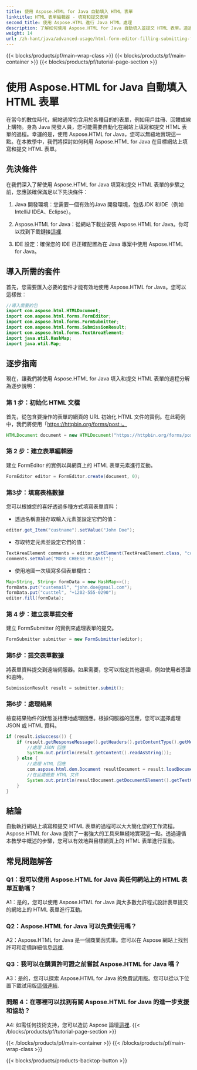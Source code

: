 ```yaml
---
title: 使用 Aspose.HTML for Java 自動填入 HTML 表單
linktitle: HTML 表單編輯器 - 填寫和提交表單
second_title: 使用 Aspose.HTML 進行 Java HTML 處理
description: 了解如何使用 Aspose.HTML for Java 自動填入並提交 HTML 表單。透過本教學簡化 Web 互動。
weight: 14
url: /zh-hant/java/advanced-usage/html-form-editor-filling-submitting-forms/
---
```


{{< blocks/products/pf/main-wrap-class >}}
{{< blocks/products/pf/main-container >}}
{{< blocks/products/pf/tutorial-page-section >}}

# 使用 Aspose.HTML for Java 自動填入 HTML 表單

在當今的數位時代，網站通常包含用於各種目的的表單，例如用戶註冊、回饋或線上購物。身為 Java 開發人員，您可能需要自動化在網站上填寫和提交 HTML 表單的過程。幸運的是，使用 Aspose.HTML for Java，您可以無縫地實現這一點。在本教學中，我們將探討如何利用 Aspose.HTML for Java 在目標網站上填寫和提交 HTML 表單。

## 先決條件

在我們深入了解使用 Aspose.HTML for Java 填寫和提交 HTML 表單的步驟之前，您應該確保滿足以下先決條件：

1. Java 開發環境：您需要一個有效的Java 開發環境，包括JDK 和IDE（例如IntelliJ IDEA、Eclipse）。

2.  Aspose.HTML for Java：從網站下載並安裝 Aspose.HTML for Java。你可以找到下載鏈接[這裡](https://releases.aspose.com/html/java/).

3. IDE 設定：確保您的 IDE 已正確配置為在 Java 專案中使用 Aspose.HTML for Java。

## 導入所需的套件

首先，您需要匯入必要的套件才能有效地使用 Aspose.HTML for Java。您可以這樣做：

```java
//導入需要的包
import com.aspose.html.HTMLDocument;
import com.aspose.html.forms.FormEditor;
import com.aspose.html.forms.FormSubmitter;
import com.aspose.html.forms.SubmissionResult;
import com.aspose.html.forms.TextAreaElement;
import java.util.HashMap;
import java.util.Map;
```

## 逐步指南

現在，讓我們將使用 Aspose.HTML for Java 填入和提交 HTML 表單的過程分解為逐步說明：

### 第 1 步：初始化 HTML 文檔

首先，從包含要操作的表單的網頁的 URL 初始化 HTML 文件的實例。在此範例中，我們將使用「https://httpbin.org/forms/post」。

```java
HTMLDocument document = new HTMLDocument("https://httpbin.org/forms/post");
```

### 第 2 步：建立表單編輯器

建立 FormEditor 的實例以與網頁上的 HTML 表單元素進行互動。

```java
FormEditor editor = FormEditor.create(document, 0);
```

### 第3步：填寫表格數據

您可以根據您的喜好透過多種方式填寫表單資料：

- 透過名稱直接存取輸入元素並設定它們的值：

```java
editor.get_Item("custname").setValue("John Doe");
```

- 存取特定元素並設定它們的值：

```java
TextAreaElement comments = editor.getElement(TextAreaElement.class, "comments");
comments.setValue("MORE CHEESE PLEASE!");
```

- 使用地圖一次填寫多個表單欄位：

```java
Map<String, String> formData = new HashMap<>();
formData.put("custemail", "john.doe@gmail.com");
formData.put("custtel", "+1202-555-0290");
editor.fill(formData);
```

### 第 4 步：建立表單提交者

建立 FormSubmitter 的實例來處理表單的提交。

```java
FormSubmitter submitter = new FormSubmitter(editor);
```

### 第5步：提交表單數據

將表單資料提交到遠端伺服器。如果需要，您可以指定其他選項，例如使用者憑證和逾時。

```java
SubmissionResult result = submitter.submit();
```

### 第6步：處理結果

檢查結果物件的狀態並相應地處理回應。根據伺服器的回應，您可以選擇處理 JSON 或 HTML 資料。

```java
if (result.isSuccess()) {
    if (result.getResponseMessage().getHeaders().getContentType().getMediaType().equals("application/json")) {
        //處理 JSON 回應
        System.out.println(result.getContent().readAsString());
    } else {
        //處理 HTML 回應
        com.aspose.html.dom.Document resultDocument = result.loadDocument();
        //在此處檢查 HTML 文件
        System.out.println(resultDocument.getDocumentElement().getTextContent());
    }
}
```

## 結論

自動執行網站上填寫和提交 HTML 表單的過程可以大大簡化您的工作流程。 Aspose.HTML for Java 提供了一套強大的工具來無縫地實現這一點。透過遵循本教學中概述的步驟，您可以有效地與目標網頁上的 HTML 表單進行互動。

## 常見問題解答

### Q1：我可以使用 Aspose.HTML for Java 與任何網站上的 HTML 表單互動嗎？

A1：是的，您可以使用 Aspose.HTML for Java 與大多數允許程式設計表單提交的網站上的 HTML 表單進行互動。

### Q2：Aspose.HTML for Java 可以免費使用嗎？

 A2：Aspose.HTML for Java 是一個商業函式庫。您可以在 Aspose 網站上找到許可和定價詳細信息[這裡](https://purchase.aspose.com/buy).

### Q3：我可以在購買許可證之前嘗試 Aspose.HTML for Java 嗎？

 A3：是的，您可以探索 Aspose.HTML for Java 的免費試用版。您可以從以下位置下載試用版[這個連結](https://releases.aspose.com/).

### 問題 4：在哪裡可以找到有關 Aspose.HTML for Java 的進一步支援和協助？

 A4: 如需任何技術支持，您可以造訪 Aspose 論壇[這裡](https://forum.aspose.com/).
{{< /blocks/products/pf/tutorial-page-section >}}

{{< /blocks/products/pf/main-container >}}
{{< /blocks/products/pf/main-wrap-class >}}

{{< blocks/products/products-backtop-button >}}
